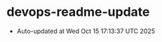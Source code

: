 # devops-readme-update
<!--START_SECTION:activity-->
- Auto-updated at Wed Oct 15 17:13:37 UTC 2025
<!--END_SECTION:activity-->
